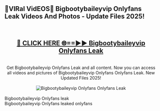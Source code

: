<h2>🔴VIRal VidEOS🔴 Bigbootybaileyvip Onlyfans Leak Videos And Photos - Update Files 2025!</h2>
<br>
<div align="center">
<h2><a href="https://213.232.235.80/live/video.php?q=bigbootybaileyvip-onlyfans" rel="nofollow">🔴 CLICK HERE 🌐==►► Bigbootybaileyvip Onlyfans Leak</a></h2>
<br>
Get Bigbootybaileyvip Onlyfans Leak and all content. Now you can access all videos and pictures of Bigbootybaileyvip Onlyfans Onlyfans Leak. New Updated Files 2025!
<br>
<br>
<a href="https://213.232.235.80/live/video.php?q=bigbootybaileyvip-onlyfans" rel="nofollow" data-target="animated-image.originalLink"><img src="https://i.imgur.com/dJHk4Zq.gif" alt="Bigbootybaileyvip Onlyfans Onlyfans Leak" style="max-width: 100%; display: inline-block;" data-target="animated-image.originalImage"></a>
</div>
<br>
Bigbootybaileyvip Onlyfans leak<br>
Bigbootybaileyvip Onlyfans leaked onlyfans